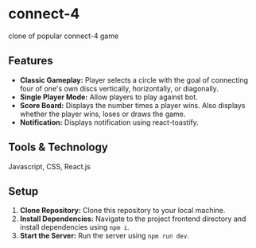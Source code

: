﻿# connect-4
clone of popular connect-4 game

## Features  
- **Classic Gameplay:** Player selects a circle with the goal of connecting four of one's own discs vertically, horizontally, or diagonally.  
- **Single Player Mode:** Allow players to play against bot.  
- **Score Board:** Displays the number times a player wins. Also displays whether the player wins, loses or draws the game.  
- **Notification:** Displays notification using react-toastify.

## Tools & Technology  
Javascript, CSS, React.js  

## Setup
1. **Clone Repository:** Clone this repository to your local machine.
2. **Install Dependencies:** Navigate to the project frontend directory and install dependencies using `npm i`.
3. **Start the Server:** Run the server using `npm run dev`.
